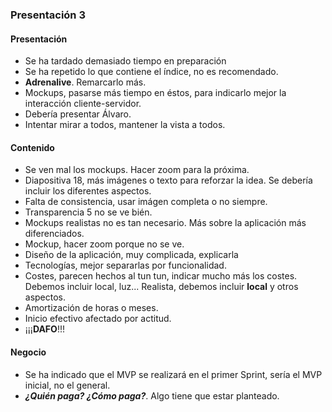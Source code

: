 ### Presentación 3

#### Presentación
* Se ha tardado demasiado tiempo en preparación
* Se ha repetido lo que contiene el índice, no es recomendado.
* **Adrenalive**. Remarcarlo más.
* Mockups, pasarse más tiempo en éstos, para indicarlo mejor la interacción cliente-servidor.
* Debería presentar Álvaro.
* Intentar mirar a todos, mantener la vista a todos.

#### Contenido
* Se ven mal los mockups. Hacer zoom para la próxima.
* Diapositiva 18, más imágenes o texto para reforzar la idea. Se debería incluir los diferentes aspectos.
* Falta de consistencia, usar imágen completa o no siempre.
* Transparencia 5 no se ve bién.
* Mockups realistas no es tan necesario. Más sobre la aplicación más diferenciados.
* Mockup, hacer zoom porque no se ve. 
* Diseño de la aplicación, muy complicada, explicarla
* Tecnologías, mejor separarlas por funcionalidad.
* Costes, parecen hechos al tun tun, indicar mucho más los costes. Debemos incluir local, luz... Realista, debemos incluir **local** y otros aspectos.
* Amortización de horas o meses.
* Inicio efectivo afectado por actitud. 
* ¡¡¡**DAFO**!!!

#### Negocio
* Se ha indicado que el MVP se realizará en el primer Sprint, sería el MVP inicial, no el general.
* ***¿Quién paga? ¿Cómo paga?***. Algo tiene que estar planteado.
